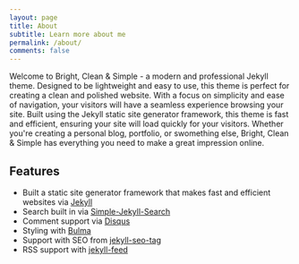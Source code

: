 ```yaml
---
layout: page
title: About
subtitle: Learn more about me
permalink: /about/
comments: false
---
```


Welcome to Bright, Clean & Simple - a modern and professional Jekyll theme. Designed to be lightweight and easy to use, this theme is perfect for creating a clean and polished website. With a focus on simplicity and ease of navigation, your visitors will have a seamless experience browsing your site. Built using the Jekyll static site generator framework, this theme is fast and efficient, ensuring your site will load quickly for your visitors. Whether you're creating a personal blog, portfolio, or swomething else, Bright, Clean & Simple has everything you need to make a great impression online.

## Features

- Built a static site generator framework that makes fast and efficient websites via [Jekyll](https://jekyllrb.com/)
- Search built in via [Simple-Jekyll-Search](https://github.com/christian-fei/Simple-Jekyll-Search)
- Comment support via [Disqus](https://disqus.com/)
- Styling with [Bulma](https://bulma.io/)
- Support with SEO from [jekyll-seo-tag](https://github.com/jekyll/jekyll-seo-tag)
- RSS support with [jekyll-feed](https://github.com/jekyll/jekyll-feed)
